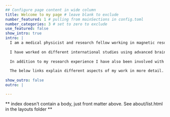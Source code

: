 ```yaml
---
## Configure page content in wide column
title: Welcome to my page # leave blank to exclude
number_featured: 1 # pulling from mainSections in config.toml
number_categories: 3 # set to zero to exclude
use_featured: false
show_intro: true
intro: |
  I am a medical physicist and research fellow working in magnetic resonance imaging (MRI) research at the University of Edinburgh. Most of my research focuses on measuring how well blood vessels are working using MRI. I have worked at the University of Edinburgh since 2016, before which I completed my PhD at the University of Aberdeen (2012-2016) working on brain imaging, and degrees in applied and pure mathematics (Heriot-Watt University and University of Glasgow).
  
  I have worked on different international studies using advanced brain imaging and image analysis techniques to understand how damage to the brain causes more severe disease. I was heavily involved with the H2020 funded SVDs\@Target project as well as a Leducq Transatlantic Network on perivascular spaces. 
  
  In addition to my research experience I have also been involved with teaching through Edinburgh Imaging Academy. I have also supervised several student projects at Masters and Honours level, as well as a PhD student (Emilie Sleight) due to submit in the coming months.
  
  The below links explain different aspects of my work in more detail.
  
show_outro: false
outro: |

---
```


** index doesn't contain a body, just front matter above.
See about/list.html in the layouts folder **